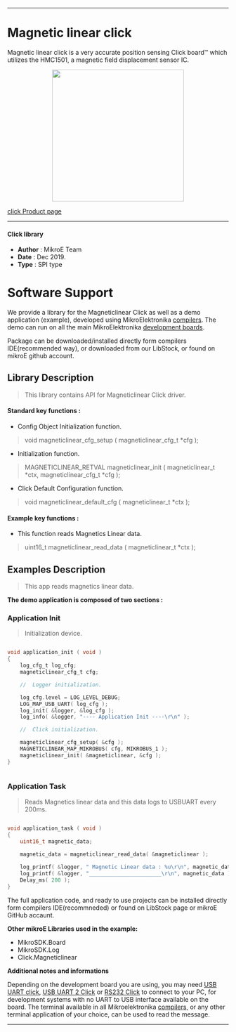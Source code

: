 
---
# Magnetic linear click

Magnetic linear click is a very accurate position sensing Click board™ which utilizes the HMC1501, a magnetic field displacement sensor IC.

<p align="center">
  <img src="https://download.mikroe.com/images/click_for_ide/magneticlinear_click.png" height=300px>
</p>

[click Product page](<https://www.mikroe.com/magnetic-linear-click>)

---


#### Click library 

- **Author**        : MikroE Team
- **Date**          : Dec 2019.
- **Type**          : SPI type


# Software Support

We provide a library for the Magneticlinear Click 
as well as a demo application (example), developed using MikroElektronika 
[compilers](https://shop.mikroe.com/compilers). 
The demo can run on all the main MikroElektronika [development boards](https://shop.mikroe.com/development-boards).

Package can be downloaded/installed directly form compilers IDE(recommended way), or downloaded from our LibStock, or found on mikroE github account. 

## Library Description

> This library contains API for Magneticlinear Click driver.

#### Standard key functions :

- Config Object Initialization function.
> void magneticlinear_cfg_setup ( magneticlinear_cfg_t *cfg ); 
 
- Initialization function.
> MAGNETICLINEAR_RETVAL magneticlinear_init ( magneticlinear_t *ctx, magneticlinear_cfg_t *cfg );

- Click Default Configuration function.
> void magneticlinear_default_cfg ( magneticlinear_t *ctx );


#### Example key functions :

- This function reads Magnetics Linear data.
> uint16_t magneticlinear_read_data ( magneticlinear_t *ctx );

## Examples Description

> This app reads magnetics linear data.

**The demo application is composed of two sections :**

### Application Init 

> Initialization device.

```c

void application_init ( void )
{
    log_cfg_t log_cfg;
    magneticlinear_cfg_t cfg;

    //  Logger initialization.

    log_cfg.level = LOG_LEVEL_DEBUG;
    LOG_MAP_USB_UART( log_cfg );
    log_init( &logger, &log_cfg );
    log_info( &logger, "---- Application Init ----\r\n" );

    //  Click initialization.

    magneticlinear_cfg_setup( &cfg );
    MAGNETICLINEAR_MAP_MIKROBUS( cfg, MIKROBUS_1 );
    magneticlinear_init( &magneticlinear, &cfg );
}
  
```

### Application Task

> Reads Magnetics linear data and this data logs to USBUART every 200ms.

```c

void application_task ( void )
{
    uint16_t magnetic_data;
    
    magnetic_data = magneticlinear_read_data( &magneticlinear );

    log_printf( &logger, " Magnetic Linear data : %u\r\n", magnetic_data );
    log_printf( &logger, "_______________________\r\n", magnetic_data );
    Delay_ms( 200 );
} 

```

The full application code, and ready to use projects can be  installed directly form compilers IDE(recommneded) or found on LibStock page or mikroE GitHub accaunt.

**Other mikroE Libraries used in the example:** 

- MikroSDK.Board
- MikroSDK.Log
- Click.Magneticlinear

**Additional notes and informations**

Depending on the development board you are using, you may need 
[USB UART click](https://shop.mikroe.com/usb-uart-click), 
[USB UART 2 Click](https://shop.mikroe.com/usb-uart-2-click) or 
[RS232 Click](https://shop.mikroe.com/rs232-click) to connect to your PC, for 
development systems with no UART to USB interface available on the board. The 
terminal available in all Mikroelektronika 
[compilers](https://shop.mikroe.com/compilers), or any other terminal application 
of your choice, can be used to read the message.



---
